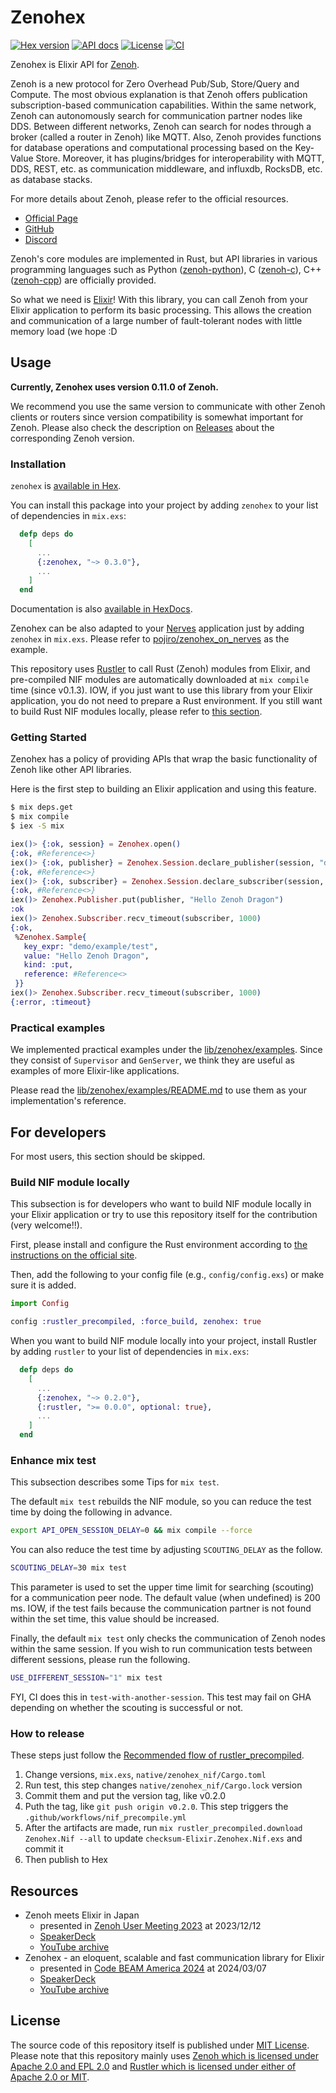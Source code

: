 # Zenohex

[![Hex version](https://img.shields.io/hexpm/v/zenohex.svg "Hex version")](https://hex.pm/packages/zenohex)
[![API docs](https://img.shields.io/hexpm/v/zenohex.svg?label=hexdocs "API docs")](https://hexdocs.pm/zenohex/)
[![License](https://img.shields.io/hexpm/l/zenohex.svg)](https://github.com/zenohex/zenohex/blob/main/LICENSE)
[![CI](https://github.com/b5g-ex/zenohex/actions/workflows/ci.yml/badge.svg)](https://github.com/b5g-ex/zenohex/actions/workflows/ci.yml)

Zenohex is Elixir API for [Zenoh](https://zenoh.io/).

Zenoh is a new protocol for Zero Overhead Pub/Sub, Store/Query and Compute.
The most obvious explanation is that Zenoh offers publication subscription-based communication capabilities.
Within the same network, Zenoh can autonomously search for communication partner nodes like DDS.
Between different networks, Zenoh can search for nodes through a broker (called a router in Zenoh) like MQTT.
Also, Zenoh provides functions for database operations and computational processing based on the Key-Value Store.
Moreover, it has plugins/bridges for interoperability with MQTT, DDS, REST, etc. as communication middleware, and influxdb, RocksDB, etc. as database stacks.

For more details about Zenoh, please refer to the official resources.

- [Official Page](https://zenoh.io/)
- [GitHub](https://github.com/eclipse-zenoh/zenoh)
- [Discord](https://discord.gg/vSDSpqnbkm)

Zenoh's core modules are implemented in Rust, but API libraries in various programming languages such as Python ([zenoh-python](https://github.com/eclipse-zenoh/zenoh-python)), C ([zenoh-c](https://github.com/eclipse-zenoh/zenoh-c)), C++ ([zenoh-cpp](https://github.com/eclipse-zenoh/zenoh-cpp)) are officially provided.

So what we need is [Elixir](https://elixir-lang.org/)!
With this library, you can call Zenoh from your Elixir application to perform its basic processing.
This allows the creation and communication of a large number of fault-tolerant nodes with little memory load (we hope :D

## Usage

**Currently, Zenohex uses version 0.11.0 of Zenoh.**

We recommend you use the same version to communicate with other Zenoh clients or routers since version compatibility is somewhat important for Zenoh.
Please also check the description on [Releases](https://github.com/biyooon-ex/zenohex/releases) about the corresponding Zenoh version.

### Installation

`zenohex` is [available in Hex](https://hex.pm/packages/zenohex).

You can install this package into your project by adding `zenohex` to your list of dependencies in `mix.exs`:

```elixir
  defp deps do
    [
      ...
      {:zenohex, "~> 0.3.0"},
      ...
    ]
  end
```

Documentation is also [available in HexDocs](https://hexdocs.pm/zenohex).

Zenohex can be also adapted to your [Nerves](https://nerves-project.org/) application just by adding `zenohex` in `mix.exs`.
Please refer to [pojiro/zenohex_on_nerves](https://github.com/pojiro/zenohex_on_nerves) as the example.

This repository uses [Rustler](https://github.com/rusterlium/rustler) to call Rust (Zenoh) modules from Elixir, and pre-compiled NIF modules are automatically downloaded at `mix compile` time (since v0.1.3).
IOW, if you just want to use this library from your Elixir application, you do not need to prepare a Rust environment.
If you still want to build Rust NIF modules locally, please refer to [this section](#build-nif-module-locally).

### Getting Started

Zenohex has a policy of providing APIs that wrap the basic functionality of Zenoh like other API libraries.

Here is the first step to building an Elixir application and using this feature.

```sh
$ mix deps.get
$ mix compile
$ iex -S mix
```

```elixir
iex()> {:ok, session} = Zenohex.open()
{:ok, #Reference<>}
iex()> {:ok, publisher} = Zenohex.Session.declare_publisher(session, "demo/example/test")
{:ok, #Reference<>}
iex()> {:ok, subscriber} = Zenohex.Session.declare_subscriber(session, "demo/**")
{:ok, #Reference<>}
iex()> Zenohex.Publisher.put(publisher, "Hello Zenoh Dragon")
:ok
iex()> Zenohex.Subscriber.recv_timeout(subscriber, 1000)
{:ok,
 %Zenohex.Sample{
   key_expr: "demo/example/test",
   value: "Hello Zenoh Dragon",
   kind: :put,
   reference: #Reference<>
 }}
iex()> Zenohex.Subscriber.recv_timeout(subscriber, 1000)
{:error, :timeout}
```

### Practical examples

We implemented practical examples under the [lib/zenohex/examples](https://github.com/b5g-ex/zenohex/tree/main/lib/zenohex/examples).
Since they consist of `Supervisor` and `GenServer`, we think they are useful as examples of more Elixir-like applications.

Please read the [lib/zenohex/examples/README.md](https://github.com/b5g-ex/zenohex/tree/main/lib/zenohex/examples/README.md) to use them as your implementation's reference.

## For developers

For most users, this section should be skipped.

### Build NIF module locally

This subsection is for developers who want to build NIF module locally in your Elixir application or try to use this repository itself for the contribution (very welcome!!).

First, please install and configure the Rust environment according to [the instructions on the official site](https://www.rust-lang.org/tools/install).

Then, add the following to your config file (e.g., `config/config.exs`) or make sure it is added.

```elixir
import Config

config :rustler_precompiled, :force_build, zenohex: true
```

When you want to build NIF module locally into your project, install Rustler by adding `rustler` to your list of dependencies in `mix.exs`:

```elixir
  defp deps do
    [
      ...
      {:zenohex, "~> 0.2.0"},
      {:rustler, ">= 0.0.0", optional: true},
      ...
    ]
  end
```

### Enhance mix test

This subsection describes some Tips for `mix test`.

The default `mix test` rebuilds the NIF module, so you can reduce the test time by doing the following in advance.

```sh
export API_OPEN_SESSION_DELAY=0 && mix compile --force
```

You can also reduce the test time by adjusting `SCOUTING_DELAY` as the follow.

```sh
SCOUTING_DELAY=30 mix test
```

This parameter is used to set the upper time limit for searching (scouting) for a communication peer node.
The default value (when undefined) is 200 ms.
IOW, if the test fails because the communication partner is not found within the set time, this value should be increased.

Finally, the default `mix test` only checks the communication of Zenoh nodes within the same session.
If you wish to run communication tests between different sessions, please run the following.

```sh
USE_DIFFERENT_SESSION="1" mix test
```

FYI, CI does this in `test-with-another-session`.
This test may fail on GHA depending on whether the scouting is successful or not.

### How to release

These steps just follow the [Recommended flow of rustler_precompiled](https://hexdocs.pm/rustler_precompiled/precompilation_guide.html#recommended-flow).

1. Change versions, `mix.exs`, `native/zenohex_nif/Cargo.toml`
2. Run test, this step changes `native/zenohex_nif/Cargo.lock` version
3. Commit them and put the version tag, like v0.2.0
4. Puth the tag, like `git push origin v0.2.0`. This step triggers the `.github/workflows/nif_precompile.yml`
5. After the artifacts are made, run `mix rustler_precompiled.download Zenohex.Nif --all` to update `checksum-Elixir.Zenohex.Nif.exs` and commit it
6. Then publish to Hex

## Resources

- Zenoh meets Elixir in Japan
  - presented in [Zenoh User Meeting 2023](https://www.zettascale.tech/news/zenoh-user-meeting-2023/) at 2023/12/12
  - [SpeakerDeck](https://speakerdeck.com/takasehideki/zenoh-meets-elixir-in-japan)
  - [YouTube archive](https://www.youtube.com/watch?v=4TYn_l6rXIg)
- Zenohex - an eloquent, scalable and fast communication library for Elixir
  - presented in [Code BEAM America 2024](https://codebeamamerica.com/) at 2024/03/07
  - [SpeakerDeck](https://speakerdeck.com/takasehideki/zenohex-an-eloquent-scalable-and-fast-communication-library-for-elixir)
  - [YouTube archive](https://www.youtube.com/watch?v=9DIamjWqass)

## License

The source code of this repository itself is published under [MIT License](https://github.com/b5g-ex/zenohex/blob/main/LICENSE).  
Please note that this repository mainly uses [Zenoh which is licensed under Apache 2.0 and EPL 2.0](https://github.com/eclipse-zenoh/zenoh/blob/main/LICENSE) and [Rustler which is licensed under either of Apache 2.0 or MIT](https://github.com/rusterlium/rustler?tab=readme-ov-file#license).
